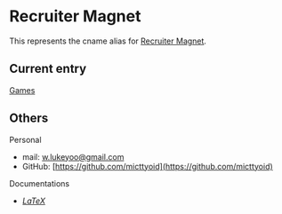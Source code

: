 # Recruiter Magnet

This represents the cname alias for [Recruiter Magnet](https://recruiter-magnet.lukeyoo.fyi).

## Current entry

[Games](https://recruiter-magnet.lukeyoo.fyi/games)

## Others

Personal

- mail: [w.lukeyoo@gmail.com](mailto:w.lukeyoo@gmail.com)
- GitHub: [https://github.com/micttyoid](https://github.com/micttyoid)

Documentations

- [_LaTeX_](static/docs/clsguide_2024.pdf)
